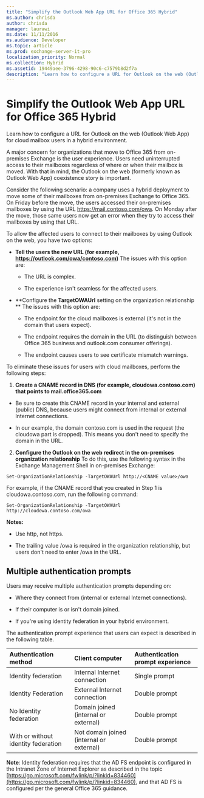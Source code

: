 ```yaml
---
title: "Simplify the Outlook Web App URL for Office 365 Hybrid"
ms.author: chrisda
author: chrisda
manager: laurawi
ms.date: 11/11/2016
ms.audience: Developer
ms.topic: article
ms.prod: exchange-server-it-pro
localization_priority: Normal
ms.collection: Hybrid
ms.assetid: 19449aee-3796-4298-90c6-c7579b8d2f7a
description: "Learn how to configure a URL for Outlook on the web (Outlook Web App) for cloud mailbox users in a hybrid environment."
---
```


# Simplify the Outlook Web App URL for Office 365 Hybrid

Learn how to configure a URL for Outlook on the web (Outlook Web App) for cloud mailbox users in a hybrid environment.
  
A major concern for organizations that move to Office 365 from on-premises Exchange is the user experience. Users need uninterrupted access to their mailboxes regardless of where or when their mailbox is moved. With that in mind, the Outlook on the web (formerly known as Outlook Web App) coexistence story is important.
  
Consider the following scenario: a company uses a hybrid deployment to move some of their mailboxes from on-premises Exchange to Office 365. On Friday before the move, the users accessed their on-premises mailboxes by using the URL https://mail.contoso.com/owa. On Monday after the move, those same users now get an error when they try to access their mailboxes by using that URL.
  
To allow the affected users to connect to their mailboxes by using Outlook on the web, you have two options:
  
- **Tell the users the new URL (for example, https://outlook.com/owa/contoso.com)** The issues with this option are: 
    
  - The URL is complex.
    
  - The experience isn't seamless for the affected users. 
    
- **Configure the **TargetOWAUrl** setting on the organization relationship ** The issues with this option are: 
    
  - The endpoint for the cloud mailboxes is external (it's not in the domain that users expect).
    
  - The endpoint requires the domain in the URL (to distinguish between Office 365 business and outlook.com consumer offerings).
    
  - The endpoint causes users to see certificate mismatch warnings.
    
To eliminate these issues for users with cloud mailboxes, perform the following steps:
  
1. **Create a CNAME record in DNS (for example, cloudowa.contoso.com) that points to mail.office365.com**
    
  - Be sure to create this CNAME record in your internal and external (public) DNS, because users might connect from internal or external Internet connections.
    
  - In our example, the domain contoso.com is used in the request (the cloudowa part is dropped). This means you don't need to specify the domain in the URL.
    
2. **Configure the Outlook on the web redirect in the on-premises organization relationship** To do this, use the following syntax in the Exchange Management Shell in on-premises Exchange: 
    
  ```
  Set-OrganizationRelationship -TargetOWAUrl http://<CNAME value>/owa
  ```

   For example, if the CNAME record that you created in Step 1 is cloudowa.contoso.com, run the following command:
    
  ```
  Set-OrganizationRelationship -TargetOWAUrl http://cloudowa.contoso.com/owa
  ```

   **Notes:**
    
  - Use http, not https.
    
  - The trailing value /owa is required in the organization relationship, but users don't need to enter /owa in the URL.
    
## Multiple authentication prompts

Users may receive multiple authentication prompts depending on:
  
- Where they connect from (internal or external Internet connections).
    
- If their computer is or isn't domain joined.
    
- If you're using identity federation in your hybrid environment.
    
The authentication prompt experience that users can expect is described in the following table.
  
|**Authentication method**|**Client computer**|**Authentication prompt experience**|
|:-----|:-----|:-----|
|Identity federation  <br/> |Internal Internet connection  <br/> |Single prompt  <br/> |
|Identity Federation  <br/> |External Internet connection  <br/> |Double prompt  <br/> |
|No Identity federation  <br/> |Domain joined (internal or external)  <br/> |Double prompt  <br/> |
|With or without identity federation  <br/> |Not domain joined (internal or external)  <br/> |Double prompt  <br/> |
   
 **Note**: Identity federation requires that the AD FS endpoint is configured in the Intranet Zone of Internet Explorer as described in the topic [https://go.microsoft.com/fwlink/p/?linkid=834460](https://go.microsoft.com/fwlink/p/?linkid=834460), and that AD FS is configured per the general Office 365 guidance.
  

